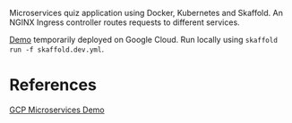 Microservices quiz application using Docker, Kubernetes and Skaffold. An NGINX Ingress controller routes requests to different services.

[Demo]() temporarily deployed on Google Cloud. Run locally using `skaffold run -f skaffold.dev.yml`.

# References

[GCP Microservices Demo](https://github.com/GoogleCloudPlatform/microservices-demo)
